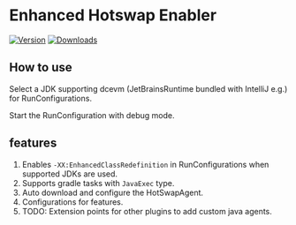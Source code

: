 # Enhanced Hotswap Enabler

[![Version](https://img.shields.io/jetbrains/plugin/v/28214.svg)](https://plugins.jetbrains.com/plugin/28214)
[![Downloads](https://img.shields.io/jetbrains/plugin/d/28214)](https://plugins.jetbrains.com/plugin/28214)

<!-- Plugin description -->

## How to use

Select a JDK supporting dcevm (JetBrainsRuntime bundled with IntelliJ e.g.) for RunConfigurations.

Start the RunConfiguration with debug mode.

## features

1. Enables `-XX:EnhancedClassRedefinition` in RunConfigurations when supported JDKs are used.
2. Supports gradle tasks with `JavaExec` type.
3. Auto download and configure the HotSwapAgent.
4. Configurations for features.
5. TODO: Extension points for other plugins to add custom java agents.
<!-- Plugin description end -->
